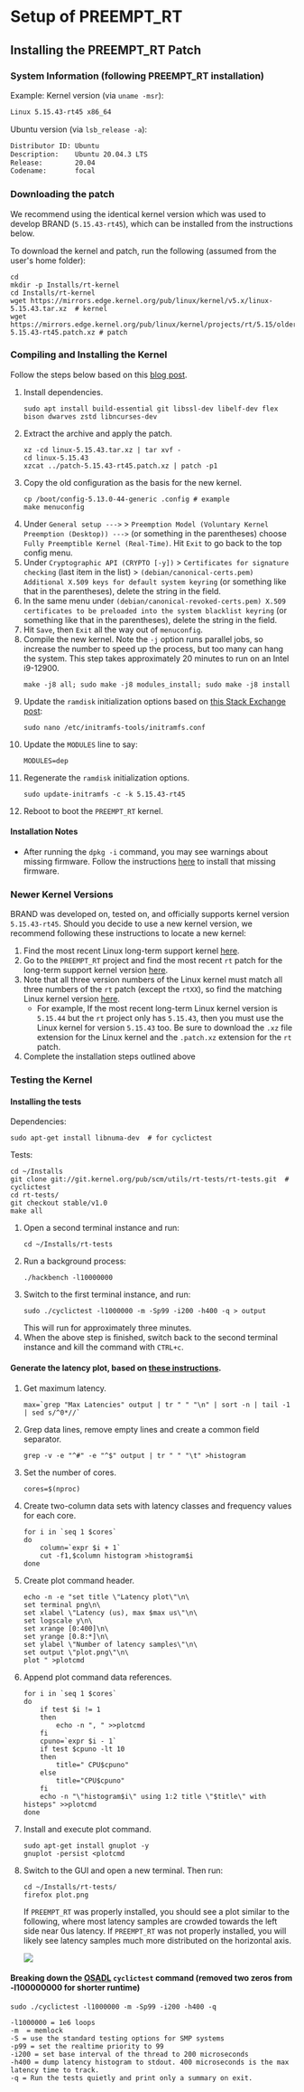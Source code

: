# Setup of PREEMPT_RT

## Installing the PREEMPT_RT Patch

### System Information (following PREEMPT_RT installation)

Example:
Kernel version (via `uname -msr`):
```bash
Linux 5.15.43-rt45 x86_64
```

Ubuntu version (via `lsb_release -a`):
```bash
Distributor ID:	Ubuntu
Description:	Ubuntu 20.04.3 LTS
Release:	    20.04
Codename:	    focal
```

### Downloading the patch

We recommend using the identical kernel version which was used to develop BRAND (`5.15.43-rt45`), which can be installed from the instructions below.

To download the kernel and patch, run the following (assumed from the user's home folder):
```
cd
mkdir -p Installs/rt-kernel
cd Installs/rt-kernel
wget https://mirrors.edge.kernel.org/pub/linux/kernel/v5.x/linux-5.15.43.tar.xz  # kernel
wget https://mirrors.edge.kernel.org/pub/linux/kernel/projects/rt/5.15/older/patch-5.15.43-rt45.patch.xz # patch
```

### Compiling and Installing the Kernel
Follow the steps below based on this [blog post](https://chenna.me/blog/2020/02/23/how-to-setup-preempt-rt-on-ubuntu-18-04/).

1. Install dependencies.
    ```
    sudo apt install build-essential git libssl-dev libelf-dev flex bison dwarves zstd libncurses-dev
    ```
1. Extract the archive and apply the patch.
    ```
    xz -cd linux-5.15.43.tar.xz | tar xvf -
    cd linux-5.15.43
    xzcat ../patch-5.15.43-rt45.patch.xz | patch -p1
    ```
1. Copy the old configuration as the basis for the new kernel.
    ```
    cp /boot/config-5.13.0-44-generic .config # example
    make menuconfig
    ```
1. Under `General setup --->` > `Preemption Model (Voluntary Kernel Preemption (Desktop)) --->` (or something in the parentheses) choose `Fully Preemptible Kernel (Real-Time)`. Hit `Exit` to go back to the top config menu.
1. Under `Cryptographic API (CRYPTO [-y])` > `Certificates for signature checking` (last item in the list) > `(debian/canonical-certs.pem) Additional X.509 keys for default system keyring` (or something like that in the parentheses), delete the string in the field.
1. In the same menu under `(debian/canonical-revoked-certs.pem) X.509 certificates to be preloaded into the system blacklist keyring` (or something like that in the parentheses), delete the string in the field.
1. Hit `Save`, then `Exit` all the way out of `menuconfig`.
1. Compile the new kernel. Note the `-j` option runs parallel jobs, so increase the number to speed up the process, but too many can hang the system. This step takes approximately 20 minutes to run on an Intel i9-12900.
    ```
    make -j8 all; sudo make -j8 modules_install; sudo make -j8 install
    ```
1. Update the `ramdisk` initialization options based on [this Stack Exchange post](https://unix.stackexchange.com/a/671382):
    ```
    sudo nano /etc/initramfs-tools/initramfs.conf
    ```
1. Update the `MODULES` line to say:
    ```
    MODULES=dep
    ```
1. Regenerate the `ramdisk` initialization options.
    ```
    sudo update-initramfs -c -k 5.15.43-rt45
    ```
1. Reboot to boot the `PREEMPT_RT` kernel.

#### Installation Notes

- After running the `dpkg -i` command, you may see warnings about missing firmware. Follow the instructions [here](https://askubuntu.com/questions/832524/possible-missing-frmware-lib-firmware-i915) to install that missing firmware.

### Newer Kernel Versions

BRAND was developed on, tested on, and officially supports kernel version `5.15.43-rt45`. Should you decide to use a new kernel version, we recommend following these instructions to locate a new kernel:
1. Find the most recent Linux long-term support kernel [here](https://kernel.org).
1. Go to the `PREEMPT_RT` project and find the most recent `rt` patch for the long-term support kernel version [here](https://mirrors.edge.kernel.org/pub/linux/kernel/projects/rt/).
1. Note that all three version numbers of the Linux kernel must match all three numbers of the `rt` patch (except the `rtXX`), so find the matching Linux kernel version [here](https://mirrors.edge.kernel.org/pub/linux/kernel/).
    - For example, If the most recent long-term Linux kernel version is `5.15.44` but the `rt` project only has `5.15.43`, then you must use the Linux kernel for version `5.15.43` too. Be sure to download the `.xz` file extension for the Linux kernel and the `.patch.xz` extension for the `rt` patch.
1. Complete the installation steps outlined above

### Testing the Kernel

#### Installing the tests

Dependencies:
```
sudo apt-get install libnuma-dev  # for cyclictest
```
Tests:
```
cd ~/Installs
git clone git://git.kernel.org/pub/scm/utils/rt-tests/rt-tests.git  # cyclictest
cd rt-tests/
git checkout stable/v1.0
make all
```

1. Open a second terminal instance and run:
    ```
    cd ~/Installs/rt-tests
    ```
1. Run a background process:
    ```
    ./hackbench -l10000000
    ```
1. Switch to the first terminal instance, and run:
    ```
    sudo ./cyclictest -l1000000 -m -Sp99 -i200 -h400 -q > output
    ```
    This will run for approximately three minutes.
1. When the above step is finished, switch back to the second terminal instance and kill the command with `CTRL+c`.

#### Generate the latency plot, based on [these instructions](http://www.osadl.org/Create-a-latency-plot-from-cyclictest-hi.bash-script-for-latency-plot.0.html).
1. Get maximum latency.
    ```
    max=`grep "Max Latencies" output | tr " " "\n" | sort -n | tail -1 | sed s/^0*//`
    ```
1. Grep data lines, remove empty lines and create a common field separator.
    ```
    grep -v -e "^#" -e "^$" output | tr " " "\t" >histogram 
    ```
1. Set the number of cores.
    ```
    cores=$(nproc)
    ```
1. Create two-column data sets with latency classes and frequency values for each core.
    ```
    for i in `seq 1 $cores`
    do
        column=`expr $i + 1`
        cut -f1,$column histogram >histogram$i
    done
    ```
1. Create plot command header.
    ```
    echo -n -e "set title \"Latency plot\"\n\
    set terminal png\n\
    set xlabel \"Latency (us), max $max us\"\n\
    set logscale y\n\
    set xrange [0:400]\n\
    set yrange [0.8:*]\n\
    set ylabel \"Number of latency samples\"\n\
    set output \"plot.png\"\n\
    plot " >plotcmd
    ```
1. Append plot command data references.
    ```
    for i in `seq 1 $cores`
    do
        if test $i != 1
        then
            echo -n ", " >>plotcmd
        fi
        cpuno=`expr $i - 1`
        if test $cpuno -lt 10
        then
            title=" CPU$cpuno"
        else
            title="CPU$cpuno"
        fi
        echo -n "\"histogram$i\" using 1:2 title \"$title\" with histeps" >>plotcmd
    done
    ```
1. Install and execute plot command.
    ```
    sudo apt-get install gnuplot -y
    gnuplot -persist <plotcmd
    ```
1. Switch to the GUI and open a new terminal. Then run:
    ```
    cd ~/Installs/rt-tests/
    firefox plot.png
    ```
    If `PREEMPT_RT` was properly installed, you should see a plot similar to the following, where most latency samples are crowded towards the left side near 0us latency. If `PREEMPT_RT` was not properly installed, you will likely see latency samples much more distributed on the horizontal axis.
    
    ![](preempt_rt_example_latency_plot.png)

#### Breaking down the [OSADL](http://www.osadl.org) `cyclictest` command (removed two zeros from -l100000000 for shorter runtime)
```
sudo ./cyclictest -l1000000 -m -Sp99 -i200 -h400 -q
```
```
-l1000000 = 1e6 loops
-m  = memlock
-S = use the standard testing options for SMP systems
-p99 = set the realtime priority to 99
-i200 = set base interval of the thread to 200 microseconds
-h400 = dump latency histogram to stdout. 400 microseconds is the max latency time to track.
-q = Run the tests quietly and print only a summary on exit.
```
